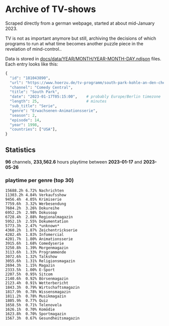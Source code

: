 # Archive of TV-shows

Scraped directly from a german webpage, started at about mid-January 2023.

TV is not as important anymore but still, archiving the decisions of which programs to run at what time
becomes another puzzle piece in the revelation of mind-control.. 

Data is stored in [docs/data/YEAR/MONTH/YEAR-MONTH-DAY.ndjson](docs/data/) files. 
Each entry looks like this:

```python
{
  "id": "181043890", 
  "url": "https://www.hoerzu.de/tv-programm/south-park-kohle-an-den-chefkoch/bid_181043890/", 
  "channel": "Comedy Central", 
  "title": "South Park", 
  "date": "2023-01-17T05:15:00",    # probably Europe/Berlin timezone 
  "length": 25,                     # minutes 
  "sub_title": "Serie", 
  "genre": "Erwachsenen-Animationsserie", 
  "season": 2, 
  "episode": 14, 
  "year": 1998, 
  "countries": ["USA"],
}
```

## Statistics

**96** channels, **233,562.6** hours playtime between **2023-01-17** and **2023-05-26**


### playtime per genre (top 30)

    15688.2h 6.72% Nachrichten
    11303.2h 4.84% Verkaufsshow
    9456.4h  4.05% Krimiserie
    7759.6h  3.32% Werbesendung
    7604.2h  3.26% Dokureihe
    6952.2h  2.98% Dokusoap
    6728.4h  2.88% Regionalmagazin
    5952.1h  2.55% Dokumentation
    5773.3h  2.47% *unknown*
    4360.2h  1.87% Zeichentrickserie
    4282.4h  1.83% Infomercial
    4201.7h  1.80% Animationsserie
    3915.6h  1.68% Comedyserie
    3250.8h  1.39% Morgenmagazin
    3113.6h  1.33% Programmende
    3072.6h  1.32% Talkshow
    3055.6h  1.31% Religionsmagazin
    2694.3h  1.15% Magazin
    2333.5h  1.00% E-Sport
    2207.5h  0.95% Sitcom
    2140.6h  0.92% Börsenmagazin
    2123.4h  0.91% Wetterbericht
    1843.3h  0.79% Wirtschaftsmagazin
    1817.9h  0.78% Wissensmagazin
    1811.2h  0.78% Musikmagazin
    1805.9h  0.77% Quiz
    1658.5h  0.71% Telenovela
    1626.1h  0.70% Komödie
    1623.8h  0.70% Sportmagazin
    1567.3h  0.67% Gesundheitsmagazin
